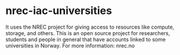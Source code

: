 # nrec-iac-universities
It uses the NREC project for giving access to resources like compute, storage, and others. This is an open source project for researchers, students and people in general that have accounts linked to some universities in Norway. For more information: nrec.no
